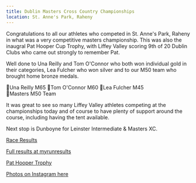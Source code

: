 ```yaml
---
title: Dublin Masters Cross Country Championships
location: St. Anne's Park, Raheny
---
```


Congratulations to all our athletes who competed in St. Anne's Park, Raheny in what was a very competitive masters championship. This was also the inaugral Pat Hooper Cup Trophy, with Liffey Valley scoring 9th of 20 Dublin Clubs who came out strongly to remember Pat.

Well done to Una Reilly and Tom O'Connor who both won individual gold in their categories, Lea Fulcher who won silver and to our M50 team who brought home bronze medals.

🥇Una Reilly M65
🥇Tom O'Connor M60 
🥈Lea Fulcher M45  
🥉Masters M50 Team

It was great to see so many Liffey Valley athletes competing at the championships today and of course to have plenty of support around the course, including having the tent available.

Next stop is Dunboyne for Leinster Intermediate & Masters XC.

<a href="/races/2022-01-09-Dublin-Masters-XC/" target="_blank" rel="noopener noreferrer">Race Results</a>

<a href="https://www.myrunresults.com/events/dublin_masters_cross_country_championships_st_annes/4303/results" target="_blank" rel="noopener noreferrer">Full results at myrunresults</a>

<a href="https://www.myrunresults.com/events/dublin_masters_cross_country_championships_st_annes/4303/results" target="_blank" rel="noopener noreferrer">Pat Hooper Trophy</a>

<a href="https://www.instagram.com/p/CYhIZUBMoKq/?utm_source=ig_web_copy_link" target="_blank" rel="noopener noreferrer">Photos on Instagram here</a>
 

